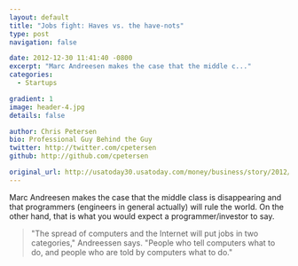 ```yaml
---
layout: default
title: "Jobs fight: Haves vs. the have-nots"
type: post
navigation: false

date: 2012-12-30 11:41:40 -0800
excerpt: "Marc Andreesen makes the case that the middle c..."
categories:
  - Startups

gradient: 1
image: header-4.jpg
details: false

author: Chris Petersen
bio: Professional Guy Behind the Guy
twitter: http://twitter.com/cpetersen
github: http://github.com/cpetersen

original_url: http://usatoday30.usatoday.com/money/business/story/2012/09/16/jobs-fight-haves-vs-the-have-nots/57778406/1
---
```



Marc Andreesen makes the case that the middle class is disappearing and that programmers (engineers in general actually) will rule the world. On the other hand, that is what you would expect a programmer/investor to say.

 > "The spread of computers and the Internet will put jobs in two categories," Andreessen says. "People who tell computers what to do, and people who are told by computers what to do."

